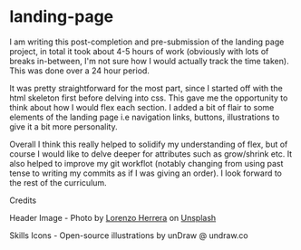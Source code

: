 # landing-page

I am writing this post-completion and pre-submission of the landing page project, in total it took about 4-5 hours of work (obviously with lots of breaks in-between, I'm not sure how I would actually track the time taken). This was done over a 24 hour period.

It was pretty straightforward for the most part, since I started off with the html skeleton first before delving into css. This gave me the opportunity to think about how I would flex each section. I added a bit of flair to some elements of the landing page i.e navigation links, buttons, illustrations to give it a bit more personality.

Overall I think this really helped to solidify my understanding of flex, but of course I would like to delve deeper for attributes such as grow/shrink etc. It also helped to improve my git workflot (notably changing from using past tense to writing my commits as if I was giving an order). I look forward to the rest of the curriculum.

Credits

Header Image - Photo by <a href="https://unsplash.com/@lorenzoherrera?utm_content=creditCopyText&utm_medium=referral&utm_source=unsplash">Lorenzo Herrera</a> on <a href="https://unsplash.com/photos/vintage-gray-game-console-and-joystick-p0j-mE6mGo4?utm_content=creditCopyText&utm_medium=referral&utm_source=unsplash">Unsplash</a>
  
Skills Icons - Open-source illustrations by unDraw @ undraw.co